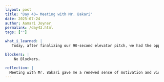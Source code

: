 ```yaml
---
layout: post
title: "Day 43– Meeting with Mr. Bakari"
date: 2025-07-24
author: Aamari Joyner
permalink: /day43.html
tags: [""]

what_i_learned: |
   Today, after finalizing our 90-second elevator pitch, we had the opportunity to meet with Mr. Adisa Bakari over Zoom. He shared valuable insight on how we can take our media hub to the next level and make it globally accessible and impactful. I learned about the importance of strategic storytelling, branding, and making sure our platform can resonate with people from all walks of life. His advice helped me see the bigger picture and understand what it truly takes to expand our project beyond the classroom. It was an inspiring moment that added depth and direction to our work.

blockers: |
    No Blockers.

reflection: |
  Meeting with Mr. Bakari gave me a renewed sense of motivation and vision for what our media hub can become. It reminded me that what we’re creating isn’t just for a grade—it has the potential to reach and connect with people around the world. Finalizing our elevator pitch and getting expert feedback made me feel more confident in our message and the power behind it. I’m proud of how far we’ve come as a team, and I’m excited about the future possibilities. Today was a turning point that reminded me of the real-world impact of our work.
---
```

